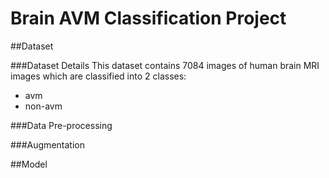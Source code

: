 # Brain AVM Classification Project

##Dataset

###Dataset Details
This dataset contains 7084 images of human brain MRI images which are classified into 2 classes:
- avm
- non-avm

###Data Pre-processing

###Augmentation

##Model







